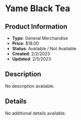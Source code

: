 # Yame Black Tea

## Product Information
- **Type**: General Merchandise
- **Price**: $18.00
- **Status**: Available / Not Available
- **Created**: 2/2/2023
- **Updated**: 2/5/2023

## Description
No description available.



## Details
No additional details available.
